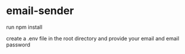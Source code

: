 # email-sender

run npm install

create a .env file in the root directory and provide your email and email password
